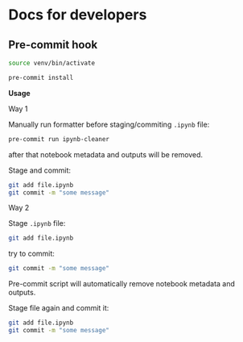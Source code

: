 # Docs for developers


## Pre-commit hook

```sh
source venv/bin/activate
```

```sh
pre-commit install
```


**Usage**

Way 1

Manually run formatter before staging/commiting `.ipynb` file:
```sh
pre-commit run ipynb-cleaner
```
after that notebook metadata and outputs will be removed.

Stage and commit:
```sh
git add file.ipynb
git commit -m "some message"
```


Way 2

Stage `.ipynb` file:
```sh
git add file.ipynb
```

try to commit:
```sh
git commit -m "some message"
```

Pre-commit script will automatically remove notebook metadata and outputs.

Stage file again and commit it:
```sh
git add file.ipynb
git commit -m "some message"
```

